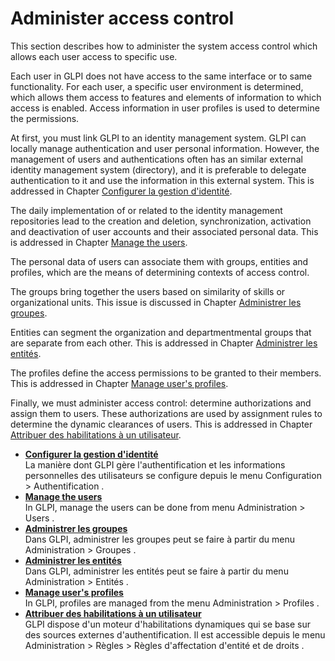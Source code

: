 Administer access control
=========================

This section describes how to administer the system access control which
allows each user access to specific use.

Each user in GLPI does not have access to the same interface or to same
functionality. For each user, a specific user environment is determined,
which allows them access to features and elements of information to
which access is enabled. Access information in user profiles is used to
determine the permissions.

At first, you must link GLPI to an identity management system. GLPI can
locally manage authentication and user personal information. However,
the management of users and authentications often has an similar
external identity management system (directory), and it is preferable to
delegate authentication to it and use the information in this external
system. This is addressed in Chapter [Configurer la gestion
d'identité](config_auth.html "La manière dont GLPI gère l'authentification et les informations personnelles des utilisateurs se configure depuis le menu Configuration > Authentification.").

The daily implementation of or related to the identity management
repositories lead to the creation and deletion, synchronization,
activation and deactivation of user accounts and their associated
personal data. This is addressed in Chapter [Manage the
users](administration_user.html "In GLPI, manage the users can be done from menu Administration > Users.").

The personal data of users can associate them with groups, entities and
profiles, which are the means of determining contexts of access control.

The groups bring together the users based on similarity of skills or
organizational units. This issue is discussed in Chapter [Administrer
les
groupes](administration_group.html "Dans GLPI, administrer les groupes peut se faire à partir du menu Administration > Groupes.").

Entities can segment the organization and departmentmental groups that
are separate from each other. This is addressed in Chapter [Administrer
les
entités](administration_entity.html "Dans GLPI, administrer les entités peut se faire à partir du menu Administration > Entités.").

The profiles define the access permissions to be granted to their
members. This is addressed in Chapter [Manage user's
profiles](administration_profile.html "In GLPI, profiles are managed from the menu Administration > Profiles.").

Finally, we must administer access control: determine authorizations and
assign them to users. These authorizations are used by assignment rules
to determine the dynamic clearances of users. This is addressed in
Chapter [Attribuer des habilitations à un
utilisateur](administration_rule_right.html "GLPI dispose d'un moteur d'habilitations dynamiques qui se base sur des sources externes d'authentification. Il est accessible depuis le menu Administration > Règles > Règles d'affectation d'entité et de droits.").

-   **[Configurer la gestion d'identité](../glpi/config_auth.html)**\
     La manière dont GLPI gère l'authentification et les informations
    personnelles des utilisateurs se configure depuis le menu
    Configuration \> Authentification .
-   **[Manage the users](../glpi/administration_user.html)**\
     In GLPI, manage the users can be done from menu Administration \>
    Users .
-   **[Administrer les groupes](../glpi/administration_group.html)**\
     Dans GLPI, administrer les groupes peut se faire à partir du menu
    Administration \> Groupes .
-   **[Administrer les entités](../glpi/administration_entity.html)**\
     Dans GLPI, administrer les entités peut se faire à partir du menu
    Administration \> Entités .
-   **[Manage user's profiles](../glpi/administration_profile.html)**\
     In GLPI, profiles are managed from the menu Administration \>
    Profiles .
-   **[Attribuer des habilitations à un
    utilisateur](../glpi/administration_rule_right.html)**\
     GLPI dispose d'un moteur d'habilitations dynamiques qui se base sur
    des sources externes d'authentification. Il est accessible depuis le
    menu Administration \> Règles \> Règles d'affectation d'entité et de
    droits .

